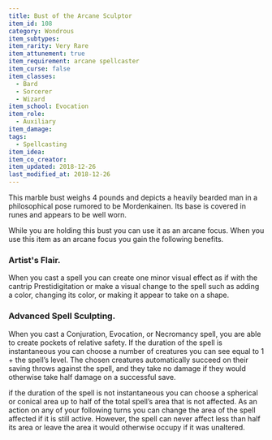 ```yaml
---
title: Bust of the Arcane Sculptor
item_id: 108
category: Wondrous
item_subtypes:
item_rarity: Very Rare
item_attunement: true
item_requirement: arcane spellcaster
item_curse: false
item_classes:
  - Bard
  - Sorcerer
  - Wizard
item_school: Evocation
item_role:
  - Auxiliary
item_damage:
tags:
  - Spellcasting
item_idea:
item_co_creator:
item_updated: 2018-12-26
last_modified_at: 2018-12-26
---
```


This marble bust weighs 4 pounds and depicts a heavily bearded man in a philosophical pose rumored to be Mordenkainen. Its base is covered in runes and appears to be well worn.

While you are holding this bust you can use it as an arcane focus. When you use this item as an arcane focus you gain the following benefits.

<!--excerpt-->
### Artist's Flair.
When you cast a spell you can create one minor visual effect as if with the cantrip <magic-spell>Prestidigitation</magic-spell> or make a visual change to the spell such as adding a color, changing its color, or making it appear to take on a shape.

### Advanced Spell Sculpting.
When you cast a Conjuration, Evocation, or Necromancy spell, you are able to create pockets of relative safety.
If the duration of the spell is instantaneous you can choose a number of creatures you can see equal to 1 + the spell’s level. The chosen creatures automatically succeed on their saving throws against the spell, and they take no damage if they would otherwise take half damage on a successful save.

if the duration of the spell is not instantaneous you can choose a spherical or conical area up to half of the total spell’s area that is not affected. As an action on any of your following turns you can change the area of the spell affected if it is still active. However, the spell can never affect less than half its area or leave the area it would otherwise occupy if it was unaltered.
